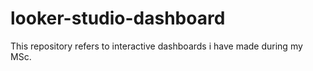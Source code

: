 # looker-studio-dashboard
This repository refers to interactive dashboards i have made during my MSc. 
